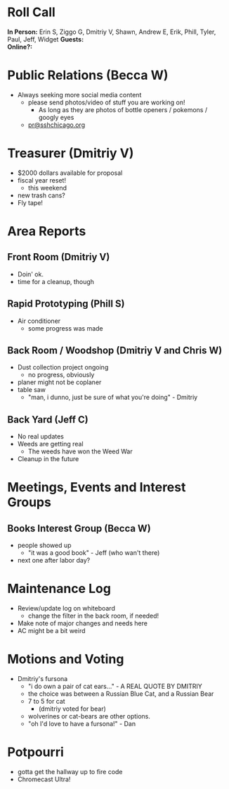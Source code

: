 # Roll Call
**In Person:** Erin S, Ziggo G, Dmitriy V, Shawn, Andrew E, Erik, Phill, Tyler, Paul, Jeff, Widget
**Guests:**  
**Online?:**   

# Public Relations (Becca W)
- Always seeking more social media content
  - please send photos/video of stuff you are working on!
    - As long as they are photos of bottle openers / pokemons / googly eyes
  - pr@sshchicago.org
# Treasurer (Dmitriy V)
- $2000 dollars available for proposal
- fiscal year reset!
  - this weekend
- new trash cans?
- Fly tape!
# Area Reports
## Front Room (Dmitriy V)
- Doin' ok. 
- time for a cleanup, though
## Rapid Prototyping (Phill S)
- Air conditioner
  - some progress was made
## Back Room / Woodshop (Dmitriy V and Chris W)
- Dust collection project ongoing
  - no progress, obviously
- planer might not be coplaner
- table saw
  - "man, i dunno, just be sure of what you're doing" - Dmitriy
## Back Yard (Jeff C)
- No real updates
- Weeds are getting real
  - The weeds have won the Weed War
- Cleanup in the future
# Meetings, Events and Interest Groups
## Books Interest Group (Becca W)
- people showed up
  - "it was a good book" - Jeff (who wan't there)
- next one after labor day?
# Maintenance Log
- Review/update log on whiteboard
  - change the filter in the back room, if needed!
- Make note of major changes and needs here
- AC might be a bit weird
# Motions and Voting
- Dmitriy's fursona
  - "i do own a pair of cat ears..." - A REAL QUOTE BY DMITRIY
  - the choice was between a Russian Blue Cat, and a Russian Bear
  - 7 to 5 for cat
    - (dmitriy voted for bear)
  - wolverines or cat-bears are other options.
  - "oh I'd love to have a fursona!" - Dan 
# Potpourri
- gotta get the hallway up to fire code
- Chromecast Ultra!
